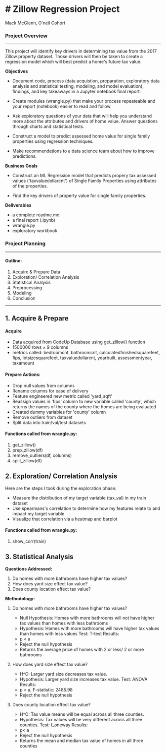 # # Zillow Regression Project
Mack McGlenn, O'neil Cohort

### Project Overview
_____________________________________________________________________________________
This project will identify key drivers in determining tax value from the 2017 Zillow property dataset. Those drivers will then be taken to create a regression model which will best predict a home's future tax value.

**Objectives**

- Document code, process (data acquistion, preparation, exploratory data analysis and statistical testing, modeling, and model evaluation), findings, and key takeaways in a Jupyter notebook final report.

- Create modules (wrangle.py) that make your process repeateable and your report (notebook) easier to read and follow.

- Ask exploratory questions of your data that will help you understand more about the attributes and drivers of home value. Answer questions through charts and statistical tests.

- Construct a model to predict assessed home value for single family properties using regression techniques.

- Make recommendations to a data science team about how to improve predictions.

**Business Goals**

- Construct an ML Regression model that predicts propery tax assessed values ('taxvaluedollarcnt') of Single Family Properties using attributes of the properties.

- Find the key drivers of property value for single family properties.

**Deliverables**

- a complete readme.md
- a final report (.ipynb)
- wrangle.py
- exploratory workbook


### Project Planning

_____________________________________________________________________________________

#### Outline:
1. Acquire & Prepare Data
2. Exploration/ Correlation Analysis
3. Statistical Analysis
4. Preprocessing
5. Modeling
6. Conclusion

_____________________________________________________________________________________


## 1. Acquire & Prepare

#### Acquire
- Data acquired from CodeUp Database using get_zillow() function 
-  1500000 rows × 9 columns
- metrics called: bedroomcnt, bathroomcnt,
calculatedfinishedsquarefeet, fips, lotsizesquarefeet,
 taxvaluedollarcnt, yearbuilt, assessmentyear, taxamount
#### Prepare Actions:
- Drop null values from columns
- Rename columns for ease of delivery
- Feature engineered new metric called 'yard_sqft' 
- Reassign values in 'fips' column to new variable called 'county', which returns the names of the county where the homes are being evaluated
- Created dummy variables for 'county' column
- Remove outliers from dataset
- Split data into train/val/test datasets

#### Functions called from wrangle.py:
1. get_zillow()
2. prep_zillow(df)
3. remove_outliers(df, columns)
4. split_zillow(df)


## 2. Exploration/ Correlation Analysis

Here are the steps I took during the exploration phase:

- Measure the distribution of my target variable (tax_val) in my train dataset
- Use spearmans's correlation to determine how my features relate to and impact my target variable
- Visualize that correlation via a heatmap and barplot

#### Functions called from wrangle.py:
1. show_corr(train)



## 3. Statistical Analysis

**Questions Addressed:**

1. Do homes with more bathrooms have higher tax values?
2. How does yard size effect tax value?
3. Does county location effect tax value?

**Methodology:**
1. Do homes with more bathrooms have higher tax values?
    - Null Hypothesis: Homes with more bathrooms will not have higher tax values than homes with less bathrooms
    - Hypothesis: Homes with more bathrooms will have higher tax values than homes with less values
    Test: T-test
    Results:
    - p < a
    - Reject the null hypothesis
    - Returns the average price of homes with 2 or less/ 2 or more bathrooms
    
2. How does yard size effect tax value?
    - H^O: Larger yard size decreases tax value.
    - Hypothesis: Larger yard size increases tax value.
    Test: ANOVA
    Results:
    - p < a, F-statistic: 2485.98
    - Reject the null hypothesis
    
3. Does county location effect tax value?
    - H^O: Tax value means will be equal across all three counties.
    - Hypothesis: Tax values will be very different across all three counties.
   Test: f_oneway
   Results:
    - p< a
    - Reject the null hypothesis
    - Returns the mean and median tax value of homes in all three counties


